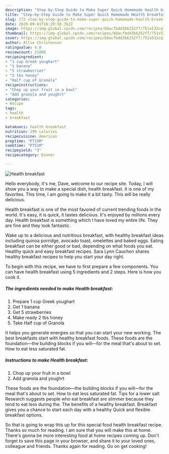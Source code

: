 ```yaml
---
description: "Step-by-Step Guide to Make Super Quick Homemade Health breakfast"
title: "Step-by-Step Guide to Make Super Quick Homemade Health breakfast"
slug: 172-step-by-step-guide-to-make-super-quick-homemade-health-breakfast
date: 2020-09-01T16:29:58.352Z
image: https://img-global.cpcdn.com/recipes/b8acfbdd3b6252ff/751x532cq70/health-breakfast-recipe-main-photo.jpg
thumbnail: https://img-global.cpcdn.com/recipes/b8acfbdd3b6252ff/751x532cq70/health-breakfast-recipe-main-photo.jpg
cover: https://img-global.cpcdn.com/recipes/b8acfbdd3b6252ff/751x532cq70/health-breakfast-recipe-main-photo.jpg
author: Allie Christensen
ratingvalue: 4.8
reviewcount: 21086
recipeingredient:
- "1 cup Greek youghart"
- "1 banana"
- "5 strawberries"
- "2 tbs honey"
- "Half cup of Granola"
recipeinstructions:
- "Chop up your fruit in a bowl"
- "Add granola and youghrt"
categories:
- Recipe
tags:
- health
- breakfast

katakunci: health breakfast 
nutrition: 299 calories
recipecuisine: American
preptime: "PT15M"
cooktime: "PT51M"
recipeyield: "3"
recipecategory: Dinner

---
```



![Health breakfast](https://img-global.cpcdn.com/recipes/b8acfbdd3b6252ff/751x532cq70/health-breakfast-recipe-main-photo.jpg)

Hello everybody, it's me, Dave, welcome to our recipe site. Today, I will show you a way to make a special dish, health breakfast. It is one of my favorites. This time, I am going to make it a bit tasty. This will be really delicious.

Health breakfast is one of the most favored of current trending foods in the world. It's easy, it is quick, it tastes delicious. It's enjoyed by millions every day. Health breakfast is something which I have loved my entire life. They are fine and they look fantastic.

Wake up to a delicious and nutritious breakfast, with healthy breakfast ideas including quinoa porridge, avocado toast, omelettes and baked eggs. Eating breakfast can be either good or bad, depending on what foods you eat. Healthy quick and easy breakfast recipes. Sara Lynn Cauchon shares healthy breakfast recipes to help you start your day right.


To begin with this recipe, we have to first prepare a few components. You can have health breakfast using 5 ingredients and 2 steps. Here is how you cook it.

<!--inarticleads1-->

##### The ingredients needed to make Health breakfast:

1. Prepare 1 cup Greek youghart
1. Get 1 banana
1. Get 5 strawberries
1. Make ready 2 tbs honey
1. Take Half cup of Granola


It helps you generate energies so that you can start your new working. The best breakfasts start with healthy breakfast foods. These foods are the foundation—the building blocks if you will—for the meal that&#39;s about to set. How to eat less saturated fat. 

<!--inarticleads2-->

##### Instructions to make Health breakfast:

1. Chop up your fruit in a bowl
1. Add granola and youghrt


These foods are the foundation—the building blocks if you will—for the meal that&#39;s about to set. How to eat less saturated fat. Tips for a lower salt Research suggests people who eat breakfast are slimmer because they tend to eat less during the. The benefits of a healthy breakfast. Breakfast gives you a chance to start each day with a healthy Quick and flexible breakfast options. 

So that is going to wrap this up for this special food health breakfast recipe. Thanks so much for reading. I am sure that you will make this at home. There's gonna be more interesting food at home recipes coming up. Don't forget to save this page in your browser, and share it to your loved ones, colleague and friends. Thanks again for reading. Go on get cooking!
